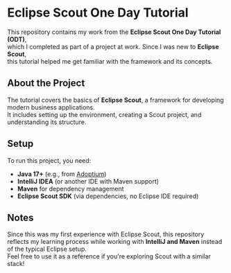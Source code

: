 # Eclipse Scout One Day Tutorial

This repository contains my work from the **Eclipse Scout One Day Tutorial (ODT)**,  
which I completed as part of a project at work. Since I was new to **Eclipse Scout**,  
this tutorial helped me get familiar with the framework and its concepts.  

## About the Project

The tutorial covers the basics of **Eclipse Scout**, a framework for developing modern business applications.  
It includes setting up the environment, creating a Scout project, and understanding its structure.  

## Setup

To run this project, you need:  

- **Java 17+** (e.g., from [Adoptium](https://adoptium.net/))
- **IntelliJ IDEA** (or another IDE with Maven support)
- **Maven** for dependency management
- **Eclipse Scout SDK** (via dependencies, no Eclipse IDE required)

## Notes

Since this was my first experience with Eclipse Scout, this repository reflects my learning process while working with **IntelliJ and Maven** instead of the typical Eclipse setup.  
Feel free to use it as a reference if you're exploring Scout with a similar stack!

